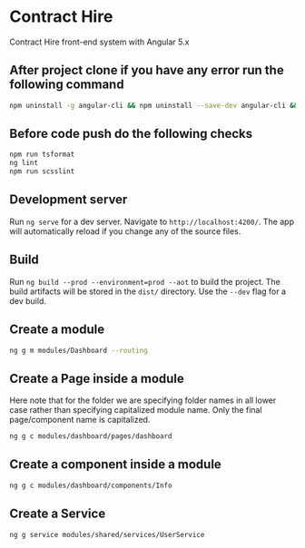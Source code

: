 # Contract Hire

Contract Hire front-end system with Angular 5.x
## After project clone if you have any error run the following command
```bash
npm uninstall -g angular-cli && npm uninstall --save-dev angular-cli && npm uninstall -g @angular/cli && npm cache clean && npm install -g @angular/cli@latest && rm -rf node_modules dist && npm install --save-dev @angular/cli@latest && npm install
```

## Before code push do the following checks 
```bash
npm run tsformat
ng lint
npm run scsslint
```

## Development server

Run `ng serve` for a dev server. Navigate to `http://localhost:4200/`. The app will automatically reload if you change any of the source files.

## Build

Run `ng build --prod --environment=prod --aot` to build the project. The build artifacts will be stored in the `dist/` directory. Use the `--dev` flag for a dev build.

## Create a module 

~~~bash
ng g m modules/Dashboard --routing
~~~

## Create a Page inside a module

Here note that for the folder we are specifying folder names in all lower case rather than specifying capitalized module name. Only the final page/component name is capitalized. 

~~~bash
ng g c modules/dashboard/pages/dashboard
~~~

## Create a component inside a module

~~~bash
ng g c modules/dashboard/components/Info
~~~

## Create a Service
~~~bash
ng g service modules/shared/services/UserService
~~~

